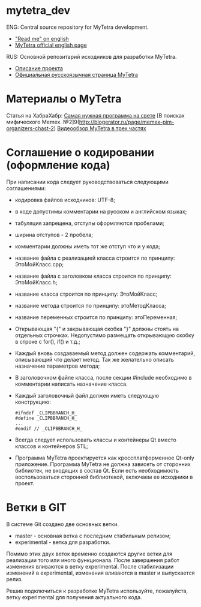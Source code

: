 mytetra_dev
===========

ENG: Central source repository for MyTetra development.<br/> 
* ["Read me" on english](https://github.com/xintrea/mytetra_dev/blob/experimental/README_ENG.md)
* [MyTetra official english page](http://webhamster.ru/site/page/index/articles/projectcode/138)

RUS: Основной репозитарий исходников для разработки MyTetra.<br/>
* [Описание проекта](https://github.com/xintrea/mytetra_dev/blob/experimental/README.md)
* [Официальная русскоязычная страница MyTetra](http://webhamster.ru/site/page/index/articles/projectcode/105)


Материалы о MyTetra
===================

Статья на ХабраХабр: [Самая нужная программа на свете](https://habrahabr.ru/post/316814/)
[В поисках мифического Memex. №2]9(http://blogerator.ru/page/memex-pim-organizers-chast-2)
[Bидеообзор MyTetra в трех частях](https://www.youtube.com/watch?v=Bmp_dk2LA6I)


Соглашение о кодировании (оформление кода)
==========================================

При написании кода следует руководствоваться следующими соглашениями:

* кодировка файлов исходников: UTF-8;
* в коде допустимы комментарии на русском и английском языках;
* табуляция запрещена, отступы оформляются пробелами;
* ширина отступов - 2 пробела;
* комментарии должны иметь тот же отступ что и у кода;
* название файла с реализацией класса строится по принципу: ЭтоМойКласс.cpp;
* название файла с заголовком класса строится по принципу: ЭтоМойКласс.h;
* название класса строится по принципу: ЭтоМойКласс;
* название метода строится по принципу: этоМетодКласса;
* название переменных строится по принципу: этоПеременная;
* Открывающая "{" и закрывающая скобка "}" должны стоять на отдельных строчках. Недопустимо размещать открывающую скобку в строке с for(), if() и т.д.;
* Каждый вновь создаваемый метод должен содержать комментарий, описывающий что делает метод. Так же желательно описать назначение параметров метода;
* В заголовочном файле класса, после секции #include необходимо в комментарии написать назначение класса.
* Каждый заголовочный файл должен иметь следующую конструкцию:

    ```
    #ifndef _CLIPBBRANCH_H_
    #define _CLIPBBRANCH_H_
    ...
    #endif // _CLIPBBRANCH_H_
    ```

* Всегда следует использовать классы и контейнеры Qt вместо классов и контейнеров STL;
* Программа MyTetra проектируется как кроссплатформенное Qt-only приложение. Программа MyTetra не должна зависеть от сторонних библиотек, не входящих в состав Qt. Если есть необходимость воспользоваться сторонней библиотекой, включаем ее исходники в проект.

Ветки в GIT
===========

В системе Git создано две основных ветки.

* master - основная ветка с последним стабильным релизом;
* experimental - ветка для разработки.

Помимо этих двух веток временно создаются другие ветки для реализации того или иного функционала. После завершения работ изменения вливаются в ветку experimental. После стабилизации изменений в experimental, изменения вливаются в master и выпускается релиз.

Решив подключиться к разработке MyTetra используйте, пожалуйста, ветку experimental для получения актуального кода.

